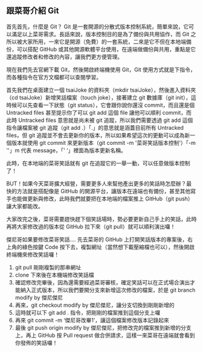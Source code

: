 ## 跟菜哥介紹 Git

首先首先，什麼是 Git？ Git 是一套開源的分散式版本控制系統，簡單來說，它可以滿足以上菜哥需求。長話來說，版本控制目的是為了備份與共用協作，而 Git 之所以被大家所用，一來它是開源（免費）的一套系統，二來是它不但在本地端備份，可以搭配 GitHub 或其他開源軟體平台使用，在遠端做備份與共用，重點是它還追蹤修改者和修改的內容，讓我們更方便管理。

現在我們先去官網下載 Git，然後開啟終端機使用 Git，Git 使用方式就是下指令，而各種指令在官方文檔都可以查閱學習。

首先我們在桌面建立一個 tsaiJoke 的資料夾（mkdir tsaiJoke），然後進入資料夾（cd tsaiJoke）新增笑話檔案（touch joke），接著建立 git 數據庫（git init），這時候可以先查看一下狀態（git status），它會跟你說你還沒 commit，而且還是個 Untracked files 甚至提示你了可以 git add 這個 file 讓他可以順利 commit，而此時 Untracked files 意思就是尚未被 git 追蹤，所以我們需要透過 git add 這個指令讓檔案被 git 追蹤（git add .）「.」的意思就是涵蓋目前所有 Untracked files，但 git 追蹤並不會去更新你的版本，所以如果希望這次的更動可以成為新一個版本就使用 git commit 來更新版本（git commit -m '菜哥笑話版本控制'）「-m ''」m 代表 message，「' ‘」裡面為版本更新名稱。

此時，在本地端的菜哥笑話就有 git 在追蹤它的一舉一動，可以任意做版本控制了！

BUT！如果今天菜哥擴大經營，需要更多人來幫他產出更多的笑話時怎麼辦？最快的方法就是搭配像是 GitHub 的開源平台，讓版本在遠端也有備份，甚至其他寫手也能做更新與修改，此時我們就要把在本地端的檔案推上 GitHub（git push）讓大家都能改。

大家改完之後，菜哥需要趕快趕下個笑話場時，勢必要更新自己手上的笑話，此時再將大家修改過的版本從 GitHub 拉下來（git pull）就可以順利演出囉！


傑尼哥如果要修改菜哥笑話....
先去菜哥的 GitHub 上打開笑話版本的專案後，右上角的綠色按鍵 Code 按下去，複製網址（當然想下載壓縮檔也可以），然後開啟終端機來修改笑話囉！
1. git pull 剛剛複製的那串網址
2. clone 下來後在本機端修改笑話檔
3. 確認修改完畢後，因為還需要經過菜哥審核，確定笑話可以在正式場合演出才能納入正式版本，所以我們要開分支來新增這次修改的檔案，於是 git branch modify by 傑尼傑尼
4. 再來，git checkout modify by 傑尼傑尼，讓分支切換到剛剛新增的
5. 這時就可以下 git add . 指令，把剛剛的檔案推到這個分支上囉
6. 再來 git commit -m ‘傑尼哥改畢1’，讓這個檔案修改版本記錄起來
5. 最後 git push origin modify by 傑尼傑尼，把修改完的檔案推到新增的分支上，再上 GitHub 按 Pull request 做合併請求，這樣一來菜哥在遠端就會看到你發佈的笑話囉！